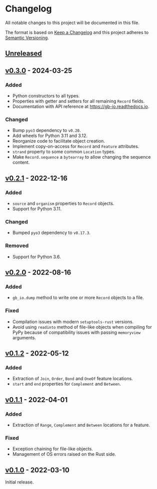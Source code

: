 # Changelog
All notable changes to this project will be documented in this file.

The format is based on [Keep a Changelog](http://keepachangelog.com/en/1.0.0/)
and this project adheres to [Semantic Versioning](http://semver.org/spec/v2.0.0.html).


## [Unreleased]
[Unreleased]: https://github.com/althonos/gb-io.py/compare/v0.3.0...HEAD


## [v0.3.0] - 2024-03-25
[v0.3.0]: https://github.com/althonos/gb-io.py/compare/v0.2.1...v0.3.0

### Added
- Python constructors to all types.
- Properties with getter and setters for all remaining `Record` fields.
- Documentation with API reference at https://gb-io.readthedocs.io.

### Changed
- Bump `pyo3` dependency to `v0.20`.
- Add wheels for Python 3.11 and 3.12.
- Reorganize code to facilitate object creation.
- Implement copy-on-access for `Record` and `Feature` attributes.
- `strand` property to some common `Location` types.
- Make `Record.sequence` a `bytearray` to allow changing the sequence content.


## [v0.2.1] - 2022-12-16
[v0.2.1]: https://github.com/althonos/gb-io.py/compare/v0.2.0...v0.2.1

### Added
- `source` and `organism` properties to `Record` objects.
- Support for Python 3.11.

### Changed
- Bumped `pyo3` dependency to `v0.17.3`.

### Removed
- Support for Python 3.6.


## [v0.2.0] - 2022-08-16
[v0.2.0]: https://github.com/althonos/gb-io.py/compare/v0.1.2...v0.2.0

### Added
- `gb_io.dump` method to write one or more `Record` objects to a file.

### Fixed
- Compilation issues with modern `setuptools-rust` versions.
- Avoid using `readinto` method of file-like objects when compiling for PyPy because of compatibility issues with passing `memoryview` arguments.


## [v0.1.2] - 2022-05-12
[v0.1.2]: https://github.com/althonos/gb-io.py/compare/v0.1.1...v0.1.2

### Added
- Extraction of `Join`, `Order`, `Bond` and `OneOf` feature locations.
- `start` and `end` properties for `Complement` and `Between`.


## [v0.1.1] - 2022-04-01
[v0.1.1]: https://github.com/althonos/gb-io.py/compare/v0.1.0...v0.1.1

### Added
- Extraction of `Range`, `Complement` and `Between` locations for a feature.

### Fixed
- Exception chaining for file-like objects.
- Management of OS errors raised on the Rust side.


## [v0.1.0] - 2022-03-10
[v0.1.0]: https://github.com/althonos/gb-io.py/compare/e092b0369...v0.1.0

Initial release.

